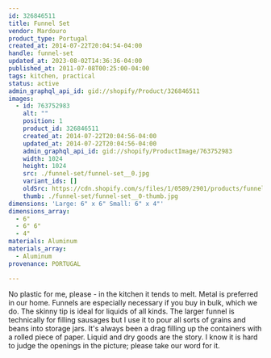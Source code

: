 ```yaml
---
id: 326846511
title: Funnel Set
vendor: Mardouro
product_type: Portugal
created_at: 2014-07-22T20:04:54-04:00
handle: funnel-set
updated_at: 2023-08-02T14:36:36-04:00
published_at: 2011-07-08T00:25:00-04:00
tags: kitchen, practical
status: active
admin_graphql_api_id: gid://shopify/Product/326846511
images:
  - id: 763752983
    alt: ""
    position: 1
    product_id: 326846511
    created_at: 2014-07-22T20:04:56-04:00
    updated_at: 2014-07-22T20:04:56-04:00
    admin_graphql_api_id: gid://shopify/ProductImage/763752983
    width: 1024
    height: 1024
    src: ./funnel-set/funnel-set__0.jpg
    variant_ids: []
    oldSrc: https://cdn.shopify.com/s/files/1/0589/2901/products/funnels-3.jpeg?v=1406073896
    thumb: ./funnel-set/funnel-set__0-thumb.jpg
dimensions: 'Large: 6" x 6" Small: 6" x 4"'
dimensions_array:
  - 6"
  - 6" 6"
  - 4"
materials: Aluminum
materials_array:
  - Aluminum
provenance: PORTUGAL

---
```


No plastic for me, please - in the kitchen it tends to melt. Metal is preferred in our home. Funnels are especially necessary if you buy in bulk, which we do. The skinny tip is ideal for liquids of all kinds. The larger funnel is technically for filling sausages but I use it to pour all sorts of grains and beans into storage jars. It's always been a drag filling up the containers with a rolled piece of paper. Liquid and dry goods are the story. I know it is hard to judge the openings in the picture; please take our word for it.